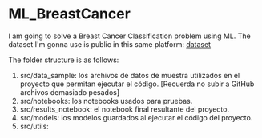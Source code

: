 # ML_BreastCancer

I am going to solve a Breast Cancer Classification problem using ML. The dataset I'm gonna use is public in this same platform: [dataset](https://raw.githubusercontent.com/selva86/datasets/refs/heads/master/BreastCancer.csv)

The folder structure is as follows:
1. src/data_sample: los archivos de datos de muestra utilizados en el proyecto que permitan ejecutar el código. [Recuerda no subir a GitHub archivos demasiado pesados]
2. src/notebooks: los notebooks usados para pruebas.
3. src/results_notebook: el notebook final resultante del proyecto.
4. src/models: los modelos guardados al ejecutar el código del proyecto.
5. src/utils: 
